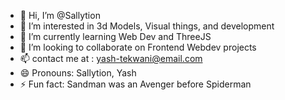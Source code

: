 - 👋 Hi, I’m @Sallytion
- 👀 I’m interested in 3d Models, Visual things, and development
- 🌱 I’m currently learning Web Dev and ThreeJS
- 💞️ I’m looking to collaborate on Frontend Webdev projects
- 📫 contact me at : yash-tekwani@email.com
- 😄 Pronouns: Sallytion, Yash
- ⚡ Fun fact: Sandman was an Avenger before Spiderman
